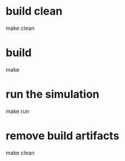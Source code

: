 # build clean
make clean

# build
make

# run the simulation
make run

# remove build artifacts
make clean